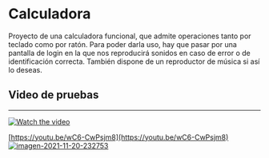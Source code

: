 # Calculadora

Proyecto de una calculadora funcional, que admite operaciones tanto por teclado como por ratón. Para poder darla uso, hay que pasar por una pantalla de login en la que nos reproducirá sonidos en caso de error o de identificación correcta. También dispone de un reproductor de música si así lo deseas.

## Video de pruebas

---
[![Watch the video](https://i.ibb.co/5G1JBTY/imagen-2021-11-20-232753.png)](https://youtu.be/wC6-CwPsjm8)

[https://youtu.be/wC6-CwPsjm8](https://youtu.be/wC6-CwPsjm8)
<a href="https://ibb.co/5G1JBTY"><img src="https://i.ibb.co/5G1JBTY/imagen-2021-11-20-232753.png" alt="imagen-2021-11-20-232753" border="0"></a>
